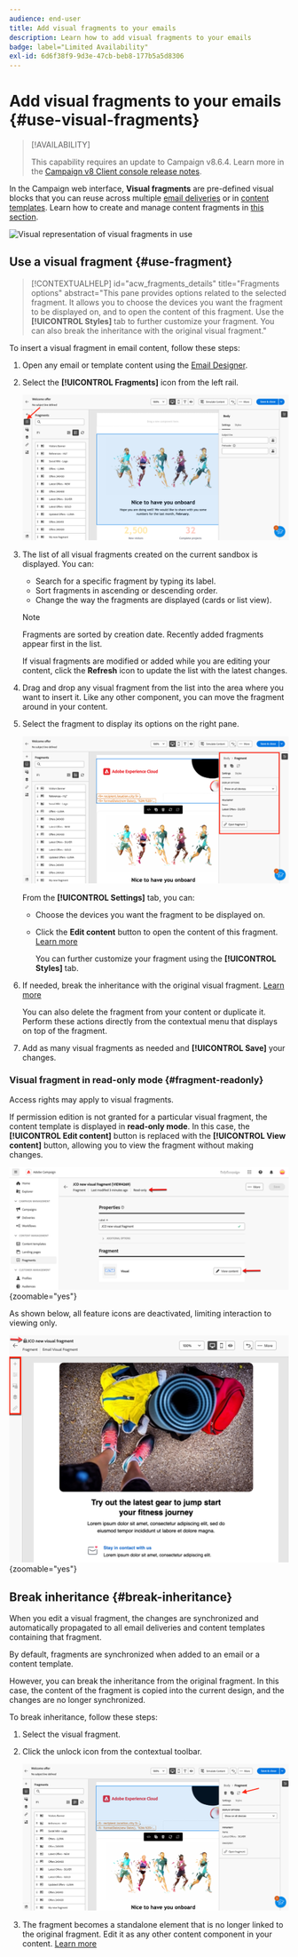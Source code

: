 ```yaml
---
audience: end-user
title: Add visual fragments to your emails
description: Learn how to add visual fragments to your emails
badge: label="Limited Availability"
exl-id: 6d6f38f9-9d3e-47cb-beb8-177b5a5d8306
---
```

# Add visual fragments to your emails {#use-visual-fragments}

>[!AVAILABILITY]
>
>This capability requires an update to Campaign v8.6.4. Learn more in the [Campaign v8 Client console release notes](https://experienceleague.adobe.com/en/docs/campaign/campaign-v8/releases/release-notes).

In the Campaign web interface, **Visual fragments** are pre-defined visual blocks that you can reuse across multiple [email deliveries](../email/get-started-email-designer.md) or in [content templates](../email/use-email-templates.md). Learn how to create and manage content fragments in [this section](fragments.md).

![Visual representation of visual fragments in use](assets/do-not-localize/fragments.gif)

## Use a visual fragment {#use-fragment}

>[!CONTEXTUALHELP]
>id="acw_fragments_details"
>title="Fragments options"
>abstract="This pane provides options related to the selected fragment. It allows you to choose the devices you want the fragment to be displayed on, and to open the content of this fragment. Use the **[!UICONTROL Styles]** tab to further customize your fragment. You can also break the inheritance with the original visual fragment."
<!-- pas vu dans l'UI-->

To insert a visual fragment in email content, follow these steps:

1. Open any email or template content using the [Email Designer](../email/get-started-email-designer.md).

1. Select the **[!UICONTROL Fragments]** icon from the left rail.

    ![Screenshot showing the Fragments icon in the Email Designer interface](assets/fragments-in-designer.png)

1. The list of all visual fragments created on the current sandbox is displayed. You can:

    * Search for a specific fragment by typing its label.
    * Sort fragments in ascending or descending order.
    * Change the way the fragments are displayed (cards or list view).

    >[!NOTE]
    >
    >Fragments are sorted by creation date. Recently added fragments appear first in the list.

    If visual fragments are modified or added while you are editing your content, click the **Refresh** icon to update the list with the latest changes.

1. Drag and drop any visual fragment from the list into the area where you want to insert it. Like any other component, you can move the fragment around in your content.

1. Select the fragment to display its options on the right pane.

    ![Screenshot showing the fragment options in the right pane](assets/fragment-right-pane.png)

    From the **[!UICONTROL Settings]** tab, you can:

    * Choose the devices you want the fragment to be displayed on.
    * Click the **Edit content** button to open the content of this fragment. [Learn more](../content/fragments.md#edit-fragments)
        
        You can further customize your fragment using the **[!UICONTROL Styles]** tab.

1. If needed, break the inheritance with the original visual fragment. [Learn more](#break-inheritance) 
    
    You can also delete the fragment from your content or duplicate it. Perform these actions directly from the contextual menu that displays on top of the fragment.

1. Add as many visual fragments as needed and **[!UICONTROL Save]** your changes.

### Visual fragment in read-only mode {#fragment-readonly}

Access rights may apply to visual fragments.

If permission edition is not granted for a particular visual fragment, the content template is displayed in **read-only mode**. In this case, the **[!UICONTROL Edit content]** button is replaced with the **[!UICONTROL View content]** button, allowing you to view the fragment without making changes.

![Screenshot showing a visual fragment in read-only mode](assets/fragment-readonly.png){zoomable="yes"}

As shown below, all feature icons are deactivated, limiting interaction to viewing only.

![Screenshot showing deactivated feature icons in read-only mode](assets/fragment-readonly-view.png){zoomable="yes"}

## Break inheritance {#break-inheritance}

When you edit a visual fragment, the changes are synchronized and automatically propagated to all email deliveries and content templates containing that fragment.

By default, fragments are synchronized when added to an email or a content template.

However, you can break the inheritance from the original fragment. In this case, the content of the fragment is copied into the current design, and the changes are no longer synchronized.

To break inheritance, follow these steps:

1. Select the visual fragment.

1. Click the unlock icon from the contextual toolbar.

    ![Screenshot showing the unlock icon to break inheritance](assets/fragment-break-inheritance.png)

1. The fragment becomes a standalone element that is no longer linked to the original fragment. Edit it as any other content component in your content. [Learn more](../email/content-components.md)